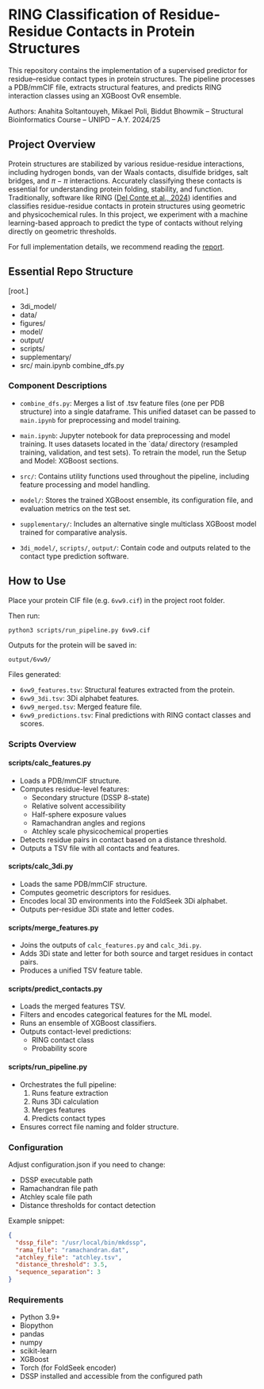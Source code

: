 # RING Classification of Residue-Residue Contacts in Protein Structures

This repository contains the implementation of a supervised predictor for residue–residue contact types in protein structures. The pipeline processes a PDB/mmCIF file, extracts structural features, and predicts RING interaction classes using an XGBoost OvR ensemble.

Authors: Anahita Soltantouyeh, Mikael Poli, Biddut Bhowmik – Structural Bioinformatics Course – UNIPD – A.Y. 2024/25

## Project Overview

Protein structures are stabilized by various residue-residue interactions, including hydrogen bonds, van der Waals contacts, disulfide bridges, salt bridges, and $\pi-\pi$ interactions. Accurately classifying these contacts is essential for understanding protein folding, stability, and function.
Traditionally, software like RING ([Del Conte et al., 2024](https://academic.oup.com/nar/article/52/W1/W306/7660079)) identifies and classifies residue-residue contacts in protein structures using geometric and physicochemical rules. In this project, we experiment with a machine learning-based approach to predict the type of contacts without relying directly on geometric thresholds.

For full implementation details, we recommend reading the [report](https://github.com/mikaelpoli/residue-contact-classification/blob/main/report.pdf).

## Essential Repo Structure
[root.]
  - 3di_model/
  - data/
  - figures/
  - model/
  - output/
  - scripts/
  - supplementary/
  - src/
main.ipynb
combine_dfs.py

### Component Descriptions
* `combine_dfs.py`: Merges a list of .tsv feature files (one per PDB structure) into a single dataframe. This unified dataset can be passed to `main.ipynb` for preprocessing and model training.

* `main.ipynb`: Jupyter notebook for data preprocessing and model training. It uses datasets located in the `data/ directory (resampled training, validation, and test sets). To retrain the model, run the Setup and Model: XGBoost sections.

* `src/`: Contains utility functions used throughout the pipeline, including feature processing and model handling.

* `model/`: Stores the trained XGBoost ensemble, its configuration file, and evaluation metrics on the test set.

* `supplementary/`: Includes an alternative single multiclass XGBoost model trained for comparative analysis.

* `3di_model/`, `scripts/`, `output/`: Contain code and outputs related to the contact type prediction software.

## How to Use

Place your protein CIF file (e.g. `6vw9.cif`) in the project root folder.

Then run:

    python3 scripts/run_pipeline.py 6vw9.cif

Outputs for the protein will be saved in:

    output/6vw9/

Files generated:
* `6vw9_features.tsv`: Structural features extracted from the protein.
* `6vw9_3di.tsv`: 3Di alphabet features.
* `6vw9_merged.tsv`: Merged feature file.
* `6vw9_predictions.tsv`: Final predictions with RING contact classes and scores.

### Scripts Overview
#### scripts/calc_features.py
* Loads a PDB/mmCIF structure.
* Computes residue-level features:
	* Secondary structure (DSSP 8-state)
	* Relative solvent accessibility
	* Half-sphere exposure values
	* Ramachandran angles and regions
	* Atchley scale physicochemical properties
* Detects residue pairs in contact based on a distance threshold.
* Outputs a TSV file with all contacts and features.

#### scripts/calc_3di.py
* Loads the same PDB/mmCIF structure.
* Computes geometric descriptors for residues.
* Encodes local 3D environments into the FoldSeek 3Di alphabet.
* Outputs per-residue 3Di state and letter codes.

#### scripts/merge_features.py
* Joins the outputs of `calc_features.py` and `calc_3di.py`.
* Adds 3Di state and letter for both source and target residues in contact pairs.
* Produces a unified TSV feature table. 

#### scripts/predict_contacts.py
* Loads the merged features TSV.
* Filters and encodes categorical features for the ML model.
* Runs an ensemble of XGBoost classifiers.
* Outputs contact-level predictions:
	* RING contact class
	* Probability score

#### scripts/run_pipeline.py
* Orchestrates the full pipeline:
  1. Runs feature extraction
  2. Runs 3Di calculation
  3. Merges features
  4. Predicts contact types
* Ensures correct file naming and folder structure.

### Configuration

Adjust configuration.json if you need to change:
* DSSP executable path
* Ramachandran file path
* Atchley scale file path
* Distance thresholds for contact detection

Example snippet:

```json
{
  "dssp_file": "/usr/local/bin/mkdssp",
  "rama_file": "ramachandran.dat",
  "atchley_file": "atchley.tsv",
  "distance_threshold": 3.5,
  "sequence_separation": 3
}
```

### Requirements
* Python 3.9+
* Biopython
* pandas
* numpy
* scikit-learn
* XGBoost
* Torch (for FoldSeek encoder)
* DSSP installed and accessible from the configured path

